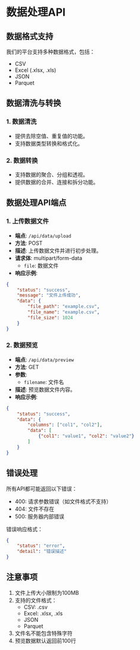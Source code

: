 # 数据处理API

## 数据格式支持

我们的平台支持多种数据格式，包括：
- CSV
- Excel (.xlsx, .xls)
- JSON
- Parquet

## 数据清洗与转换

### 1. 数据清洗
- 提供去除空值、重复值的功能。
- 支持数据类型转换和格式化。

### 2. 数据转换
- 支持数据的聚合、分组和透视。
- 提供数据的合并、连接和拆分功能。

## 数据处理API端点

### 1. 上传数据文件
- **端点**: `/api/data/upload`
- **方法**: POST
- **描述**: 上传数据文件并进行初步处理。
- **请求体**: multipart/form-data
  - `file`: 数据文件
- **响应示例**:
```json
{
    "status": "success",
    "message": "文件上传成功",
    "data": {
        "file_path": "example.csv",
        "file_name": "example.csv",
        "file_size": 1024
    }
}
```

### 2. 数据预览
- **端点**: `/api/data/preview`
- **方法**: GET
- **参数**:
  - `filename`: 文件名
- **描述**: 预览数据文件内容。
- **响应示例**:
```json
{
    "status": "success",
    "data": {
        "columns": ["col1", "col2"],
        "data": [
            {"col1": "value1", "col2": "value2"}
        ]
    }
}
```

## 错误处理

所有API都可能返回以下错误：

- 400: 请求参数错误（如文件格式不支持）
- 404: 文件不存在
- 500: 服务器内部错误

错误响应格式：
```json
{
    "status": "error",
    "detail": "错误描述"
}
```

## 注意事项

1. 文件上传大小限制为100MB
2. 支持的文件格式：
   - CSV: .csv
   - Excel: .xlsx, .xls
   - JSON
   - Parquet
3. 文件名不能包含特殊字符
4. 预览数据默认返回前100行 